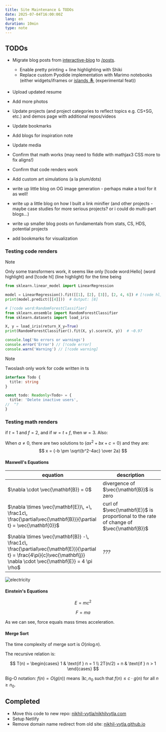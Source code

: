 ```yaml
---
title: Site Maintenance & TODOs
date: 2025-07-04T16:00:00Z
lang: en
duration: 10min
type: note
---
```


## TODOs

- Migrate blog posts from [interactive-blog](https://nikhil-vytla.github.io/interactive-blog) to [/posts](/posts).

  - Enable pretty printing + line highlighting with Shiki
  - Replace custom Pyodide implementation with Marimo notebooks (either widgets/iframes or [islands 🏝️](https://docs.marimo.io/guides/island_example/) (experimental feat))

- Upload updated resume
- Add more photos
- Update projects (and project categories to reflect topics e.g. CS+SG, etc.) and demos page with additional repos/videos
- Update bookmarks
- Add blogs for inspiration note
- Update media
- Confirm that math works (may need to fiddle with mathjax3 CSS more to fix aligns!)
- Confirm that code renders work
- Add custom art simulations (a la plum/dots)
- write up little blog on OG image generation - perhaps make a tool for it as well!
- write up a little blog on how I built a link minifier (and other projects - maybe case studies for more serious projects? or i could do multi-part blogs...)
- write up smaller blog posts on fundamentals from stats, CS, HDS, potential projects
- add bookmarks for visualization

### Testing code renders

> [!NOTE]
> Only some transformers work, it seems like only [!code word:Hello] (word highlight) and [!code hl] (line highlight) for the time being

```python
from sklearn.linear_model import LinearRegression

model = LinearRegression().fit([[1], [2], [3]], [2, 4, 6]) # [!code hl]
print(model.predict([[4]]))  # Output: [8]
```

```python
# [!code word:RandomForestClassifier]
from sklearn.ensemble import RandomForestClassifier
from sklearn.datasets import load_iris

X, y = load_iris(return_X_y=True)
print(RandomForestClassifier().fit(X, y).score(X, y))  # ~0.97
```

```ts
console.log('No errors or warnings')
console.error('Error') // [!code error]
console.warn('Warning') // [!code warning]
```

> [!NOTE]
> Twoslash only work for code written in ts

```ts twoslash
interface Todo {
  title: string
}

const todo: Readonly<Todo> = {
  title: 'Delete inactive users',
//  ^?
}
```

### Testing math renders

if $t = 1$ and $f = 2$, and if $w = t + f$, then $w = 3$. Also:

When $a \ne 0$, there are two solutions to $(ax^2 + bx + c = 0)$ and they are:
$$ x = {-b \pm \sqrt{b^2-4ac} \over 2a} $$

#### Maxwell's Equations

| equation                                                                                                                                                                  | description                                                                            |
| ------------------------------------------------------------------------------------------------------------------------------------------------------------------------- | -------------------------------------------------------------------------------------- |
| $\nabla \cdot \vec{\mathbf{B}}  = 0$                                                                                                                                      | divergence of $\vec{\mathbf{B}}$ is zero                                               |
| $\nabla \times \vec{\mathbf{E}}\, +\, \frac1c\, \frac{\partial\vec{\mathbf{B}}}{\partial t}  = \vec{\mathbf{0}}$                                                          | curl of $\vec{\mathbf{E}}$ is proportional to the rate of change of $\vec{\mathbf{B}}$ |
| $\nabla \times \vec{\mathbf{B}} -\, \frac1c\, \frac{\partial\vec{\mathbf{E}}}{\partial t} = \frac{4\pi}{c}\vec{\mathbf{j}}    \nabla \cdot \vec{\mathbf{E}} = 4 \pi \rho$ | _???_                                                                                  |

![electricity](https://i.giphy.com/Gty2oDYQ1fih2.gif)

#### Einstein's Equations

$$
E = mc^2 \tag{1}
$$

$$
F = ma \tag{2}
$$

As we can see, force equals mass times acceleration.

#### Merge Sort

The time complexity of merge sort is $O(n \log n)$.

The recursive relation is:

$$
T(n) = \begin{cases}
1 & \text{if } n = 1 \\
2T(n/2) + n & \text{if } n > 1
\end{cases}
$$

Big-O notation: $f(n) = O(g(n))$ means $\exists c, n_0$ such that $f(n) \leq c \cdot g(n)$ for all $n \geq n_0$.

## Completed

- Move this code to new repo: [nikhil-vytla/nikhilvytla.com](https://github.com/nikhil-vytla/nikhilvytla.com)
- Setup Netlify
- Remove domain name redirect from old site: [nikhil-vytla.github.io](https://nikhil-vytla.github.io)
